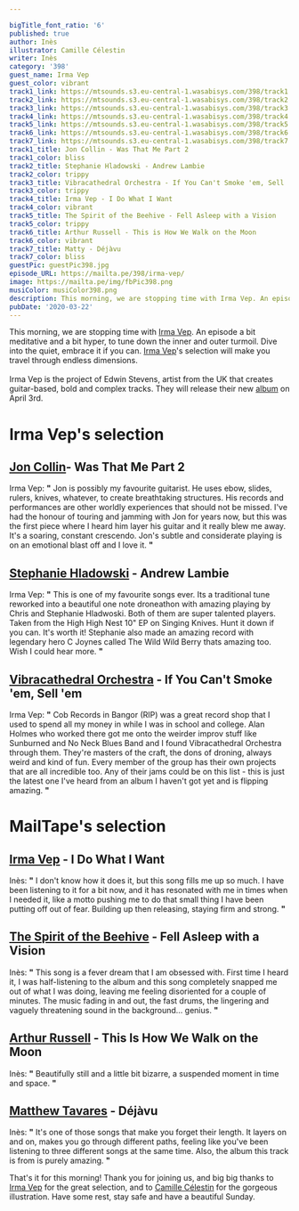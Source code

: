 ```yaml
---

bigTitle_font_ratio: '6'
published: true
author: Inès
illustrator: Camille Célestin
writer: Inès
category: '398'
guest_name: Irma Vep
guest_color: vibrant
track1_link: https://mtsounds.s3.eu-central-1.wasabisys.com/398/track1.mp3
track2_link: https://mtsounds.s3.eu-central-1.wasabisys.com/398/track2.mp3
track3_link: https://mtsounds.s3.eu-central-1.wasabisys.com/398/track3.mp3
track4_link: https://mtsounds.s3.eu-central-1.wasabisys.com/398/track4.mp3
track5_link: https://mtsounds.s3.eu-central-1.wasabisys.com/398/track5.mp3
track6_link: https://mtsounds.s3.eu-central-1.wasabisys.com/398/track6.mp3
track7_link: https://mtsounds.s3.eu-central-1.wasabisys.com/398/track7.mp3
track1_title: Jon Collin - Was That Me Part 2
track1_color: bliss
track2_title: Stephanie Hladowski - Andrew Lambie
track2_color: trippy
track3_title: Vibracathedral Orchestra - If You Can't Smoke 'em, Sell 'em
track3_color: trippy
track4_title: Irma Vep - I Do What I Want
track4_color: vibrant
track5_title: The Spirit of the Beehive - Fell Asleep with a Vision
track5_color: trippy
track6_title: Arthur Russell - This is How We Walk on the Moon
track6_color: vibrant
track7_title: Matty - Déjàvu
track7_color: bliss
guestPic: guestPic398.jpg
episode_URL: https://mailta.pe/398/irma-vep/
image: https://mailta.pe/img/fbPic398.png
musiColor: musiColor398.png
description: This morning, we are stopping time with Irma Vep. An episode a bit meditative and a bit hyper, to tune down the inner and outer turmoil. Dive into the quiet, embrace it if you can. Irma Vep's selection will make you travel through endless dimensions.
pubDate: '2020-03-22'
---
```


This morning, we are stopping time with [Irma Vep](https://irmavepirmavep.bandcamp.com/). An episode a bit meditative and a bit hyper, to tune down the inner and outer turmoil. Dive into the quiet, embrace it if you can. [Irma Vep](https://irmavepirmavep.bandcamp.com/)'s selection will make you travel through endless dimensions. 
<br><br>
Irma Vep is the project of Edwin Stevens, artist from the UK that creates guitar-based, bold and complex tracks. They will release their new [album](http://www.gringorecords.com/releases.php?gringocode=WAAT072) on April 3rd. 



# Irma Vep's selection

##  [Jon Collin](https://joncollin.bandcamp.com/)- Was That Me Part 2
Irma Vep: **"** Jon is possibly my favourite guitarist. He uses ebow, slides, rulers, knives, whatever, to create breathtaking structures. His records and performances are other worldly experiences that should not be missed. I've had the honour of touring and jamming with Jon for years now, but this was the first piece where I heard him layer his guitar and it really blew me away. It's a soaring, constant crescendo. Jon's subtle and considerate playing is on an emotional blast off and I love it. **"** 

##  [Stephanie Hladowski](https://soundcloud.com/stephaniehladowski) - Andrew Lambie
Irma Vep: **"** This is one of my favourite songs ever. Its a traditional tune reworked into a beautiful one note droneathon with amazing playing by Chris and Stephanie Hladwoski. Both of them are super talented players. Taken from the High High Nest 10" EP on Singing Knives. Hunt it down if you can. It's worth it! Stephanie also made an amazing record with legendary hero C Joynes called The Wild Wild Berry thats amazing too. Wish I could hear more. **"** 

## [Vibracathedral Orchestra](https://vibracathedralorchestra.bandcamp.com/) - If You Can't Smoke 'em, Sell 'em
Irma Vep: **"** Cob Records in Bangor (RIP) was a great record shop that I used to spend all my money in while I was in school and college. Alan Holmes who worked there got me onto the weirder improv stuff like Sunburned and No Neck Blues Band and I found Vibracathedral Orchestra through them. They're masters of the craft, the dons of droning, always weird and kind of fun. Every member of the group has their own projects that are all incredible too. Any of their jams could be on this list - this is just the latest one I've heard from an album I haven't got yet and is flipping amazing. **"** 



# MailTape's selection

## [Irma Vep](https://irmavepirmavep.bandcamp.com/) - I Do What I Want
Inès: **"** I don't know how it does it, but this song fills me up so much. I have been listening to it for a bit now, and it has resonated with me in times when I needed it, like a motto pushing me to do that small thing I have been putting off out of fear. Building up then releasing, staying firm and strong. **"** 

## [The Spirit of the Beehive](https://www.facebook.com/thespiritofthebeehive/) - Fell Asleep with a Vision
Inès: **"** This song is a fever dream that I am obsessed with. First time I heard it, I was half-listening to the album and this song completely snapped me out of what I was doing, leaving me feeling disoriented for a couple of minutes. The music fading in and out, the fast drums, the lingering and vaguely threatening sound in the background… genius. **"** 

## [Arthur Russell](https://www.thegardenvadavada.com/) - This Is How We Walk on the Moon
Inès: **"** Beautifully still and a little bit bizarre, a suspended moment in time and space. **"** 

## [Matthew Tavares](https://soundcloud.com/mattytavares) - Déjàvu
Inès: **"** It's one of those songs that make you forget their length. It layers on and on, makes you go through different paths, feeling like you've been listening to three different songs at the same time. Also, the album this track is from is purely amazing. **"** 


That's it for this morning! Thank you for joining us, and big big thanks to [Irma Vep](https://irmavepirmavep.bandcamp.com/) for the great selection, and to [Camille Célestin](https://www.instagram.com/bravocamo/) for the gorgeous illustration. Have some rest, stay safe and have a beautiful Sunday.

